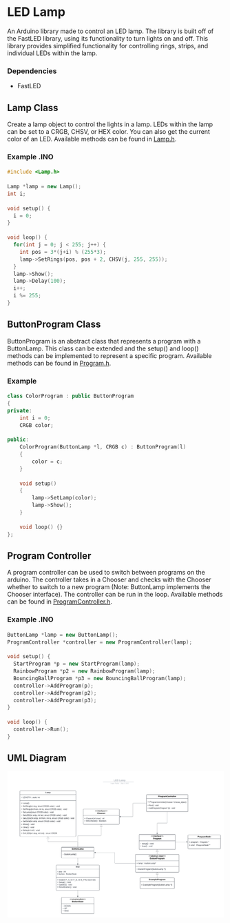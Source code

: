 # LED Lamp

An Arduino library made to control an LED lamp. The library is built off of the FastLED library, using its functionality to turn lights on and off. This library provides simplified functionality for controlling rings, strips, and individual LEDs within the lamp.

### Dependencies
- FastLED

## Lamp Class

Create a lamp object to control the lights in a lamp. LEDs within the lamp can be set to a CRGB, CHSV, or HEX color. You can also get the current color of an LED. Available methods can be found in [Lamp.h](/Lamp.h).

### Example .INO
```c++
#include <Lamp.h>

Lamp *lamp = new Lamp();
int i;

void setup() {
  i = 0;
}

void loop() {
  for(int j = 0; j < 255; j++) {
    int pos = 3*(j+i) % (255*3);
    lamp->SetRings(pos, pos + 2, CHSV(j, 255, 255));
  }
  lamp->Show();
  lamp->Delay(100);
  i++;
  i %= 255;
}
```
## ButtonProgram Class

ButtonProgram is an abstract class that represents a program with a ButtonLamp. This class can be extended and the setup() and loop() methods can be implemented to represent a specific program. Available methods can be found in [Program.h](/Program.h).

### Example
```c++
class ColorProgram : public ButtonProgram
{
private:
    int i = 0;
    CRGB color;

public:
    ColorProgram(ButtonLamp *l, CRGB c) : ButtonProgram(l)
    {
        color = c;
    }

    void setup()
    {
        lamp->SetLamp(color);
        lamp->Show();
    }

    void loop() {}
};
```

## Program Controller

A program controller can be used to switch between programs on the arduino. The controller takes in a Chooser and checks with the Chooser whether to switch to a new program (Note: ButtonLamp implements the Chooser interface). The controller can be run in the loop. Available methods can be found in [ProgramController.h](/ProgramController.h).

### Example .INO
```c++
ButtonLamp *lamp = new ButtonLamp();
ProgramController *controller = new ProgramController(lamp);

void setup() {
  StartProgram *p = new StartProgram(lamp);
  RainbowProgram *p2 = new RainbowProgram(lamp);
  BouncingBallProgram *p3 = new BouncingBallProgram(lamp);
  controller->AddProgram(p);
  controller->AddProgram(p2);
  controller->AddProgram(p3);
}

void loop() {
  controller->Run();
}
```

## UML Diagram

![UML Diagram](/UML_Diagram.png)
